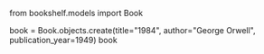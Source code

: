 from bookshelf.models import Book

book = Book.objects.create(title="1984", author="George Orwell", publication_year=1949)
book
#